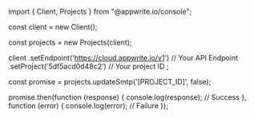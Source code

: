import { Client,  Projects } from "@appwrite.io/console";

const client = new Client();

const projects = new Projects(client);

client
    .setEndpoint('https://cloud.appwrite.io/v1') // Your API Endpoint
    .setProject('5df5acd0d48c2') // Your project ID
;

const promise = projects.updateSmtp('[PROJECT_ID]', false);

promise.then(function (response) {
    console.log(response); // Success
}, function (error) {
    console.log(error); // Failure
});